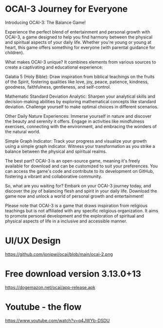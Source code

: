 # OCAI-3 Journey for Everyone

Introducing OCAI-3: The Balance Game!

Experience the perfect blend of entertainment and personal growth with OCAI-3, a game designed to help you find harmony between the physical and spiritual aspects of your daily life. Whether you're young or young at heart, this game offers something for everyone (with parental guidance for children).

What makes OCAI-3 unique? It combines elements from various sources to create a captivating and educational experience:

Galatia 5 (Holy Bible): Draw inspiration from biblical teachings on the fruits of the Spirit, fostering qualities like love, joy, peace, patience, kindness, goodness, faithfulness, gentleness, and self-control.

Mathematic Standard Deviation Analytic: Sharpen your analytical skills and decision-making abilities by exploring mathematical concepts like standard deviation. Challenge yourself to make optimal choices in different scenarios.

Other Daily Nature Experiences: Immerse yourself in nature and discover the beauty and serenity it offers. Engage in activities like mindfulness exercises, connecting with the environment, and embracing the wonders of the natural world.

Simple Graph Indicator: Track your progress and visualize your growth using a simple graph indicator. Witness your transformation as you strike a balance between the physical and spiritual realms.

The best part? OCAI-3 is an open-source game, meaning it's freely available for download and can be customized to suit your preferences. You can access the game's code and contribute to its development on GitHub, fostering a vibrant and collaborative community.

So, what are you waiting for? Embark on your OCAI-3 journey today, and discover the joy of balancing flesh and spirit in your daily life. Download the game now and unlock a world of personal growth and entertainment!

Please note that OCAI-3 is a game that draws inspiration from religious teachings but is not affiliated with any specific religious organization. It aims to promote personal development and the exploration of spiritual and physical aspects of life in a inclusive and accessible manner.

# UI/UX Design
https://github.com/jonipwi/ocai/blob/main/ocai-2.png

# Free download version 3.13.0+13
https://dogemazon.net/ocai/app-release.apk

# Youtube - the flow
https://www.youtube.com/watch?v=q4JWYb-DSDU
